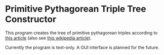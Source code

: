 # Primitive Pythagorean Triple Tree Constructor

This program creates the tree of primitive pythagorean triples according to [this article](http://oai.cwi.nl/oai/asset/7151/7151A.pdf) (also see [this wikipedia article](https://en.wikipedia.org/wiki/Tree_of_primitive_Pythagorean_triples)).

Currently the program is text-only. A GUI interface is planned for the future. 